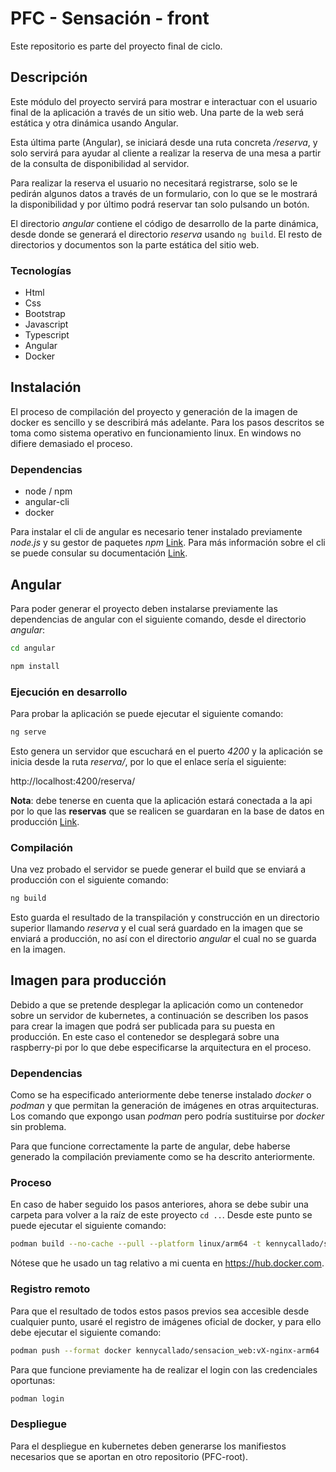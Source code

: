 # PFC - Sensación - front

Este repositorio es parte del proyecto final de ciclo. 

## Descripción

Este módulo del proyecto servirá para mostrar e interactuar con el usuario final de la aplicación a través de un sitio web. Una parte de la web será estática y otra dinámica usando Angular.

Esta última parte (Angular), se iniciará desde una ruta concreta _/reserva_, y solo servirá para ayudar al cliente a realizar la reserva de una mesa a partir de la consulta de disponibilidad al servidor.

Para realizar la reserva el usuario no necesitará registrarse, solo se le pedirán algunos datos a través de un formulario, con lo que se le mostrará la disponibilidad y por último podrá reservar tan solo pulsando un botón.

El directorio _angular_ contiene el código de desarrollo de la parte dinámica, desde donde se generará el directorio _reserva_ usando `ng build`. El resto de directorios y documentos son la parte estática del sitio web.

### Tecnologías

- Html
- Css
- Bootstrap
- Javascript
- Typescript
- Angular
- Docker
 
## Instalación

El proceso de compilación del proyecto y generación de la imagen de docker es sencillo y se describirá más adelante. Para los pasos descritos se toma como sistema operativo en funcionamiento linux. En windows no difiere demasiado el proceso.

### Dependencias

- node / npm
- angular-cli
- docker

Para instalar el cli de angular es necesario tener instalado previamente _node.js_ y su gestor de paquetes _npm_ [Link](https://nodejs.org/es/). Para más información sobre el cli se puede consular su documentación [Link](https://angular.io/cli).

## Angular

Para poder generar el proyecto deben instalarse previamente las dependencias de angular con el siguiente comando, desde el directorio _angular_:

``` bash
cd angular

npm install
```

### Ejecución en desarrollo

Para probar la aplicación se puede ejecutar el siguiente comando:

``` bash
ng serve
```

Esto genera un servidor que escuchará en el puerto _4200_ y la aplicación se inicia desde la ruta _reserva/_, por lo que el enlace sería el siguiente:

http://localhost:4200/reserva/

**Nota**: debe tenerse en cuenta que la aplicación estará conectada a la api por lo que las **reservas** que se realicen se guardaran en la base de datos en producción [Link](https://api.sensacion.kennycallado.dev).

### Compilación

Una vez probado el servidor se puede generar el build que se enviará a producción con el siguiente comando:

``` bash
ng build
```

Esto guarda el resultado de la transpilación y construcción en un directorio superior llamando _reserva_ y el cual será guardado en la imagen que se enviará a producción, no así con el directorio _angular_ el cual no se guarda en la imagen.

## Imagen para producción

Debido a que se pretende desplegar la aplicación como un contenedor sobre un servidor de kubernetes, a continuación se describen los pasos para crear la imagen que podrá ser publicada para su puesta en producción. En este caso el contenedor se desplegará sobre una raspberry-pi por lo que debe especificarse la arquitectura en el proceso.

### Dependencias

Como se ha especificado anteriormente debe tenerse instalado _docker_ o _podman_ y que permitan la generación de imágenes en otras arquitecturas. Los comando que expongo usan _podman_ pero podría sustituirse por _docker_ sin problema.

Para que funcione correctamente la parte de angular, debe haberse generado la compilación previamente como se ha descrito anteriormente.

### Proceso

En caso de haber seguido los pasos anteriores, ahora se debe subir una carpeta para volver a la raíz de este proyecto `cd ..`. Desde este punto se puede ejecutar el siguiente comando:

``` bash
podman build --no-cache --pull --platform linux/arm64 -t kennycallado/sensacion_web:vX-nginx-arm64 .
```

Nótese que he usado un tag relativo a mi cuenta en https://hub.docker.com.

### Registro remoto

Para que el resultado de todos estos pasos previos sea accesible desde cualquier punto, usaré el registro de imágenes oficial de docker, y para ello debe ejecutar el siguiente comando:

``` bash
podman push --format docker kennycallado/sensacion_web:vX-nginx-arm64
```

Para que funcione previamente ha de realizar el login con las credenciales oportunas:

``` bash
podman login
```

### Despliegue

Para el despliegue en kubernetes deben generarse los manifiestos necesarios que se aportan en otro repositorio (PFC-root).
